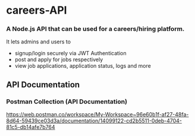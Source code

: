 # careers-API
### A Node.js API that can be used for a careers/hiring platform. 
It lets admins and users to 
- signup/login securely via JWT Authentication
- post and apply for jobs respectively
- view job applications, application status, logs and more

## API Documentation

### Postman Collection (API Documentation)
https://web.postman.co/workspace/My-Workspace~96e60b1f-af27-48fa-8d64-59439ce03d3a/documentation/14099122-cd2b5511-0deb-4704-81c5-db14afe7b764
